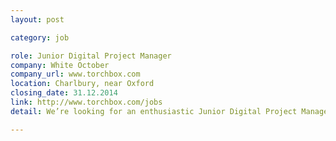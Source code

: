 ```yaml
---
layout: post

category: job

role: Junior Digital Project Manager
company: White October
company_url: www.torchbox.com
location: Charlbury, near Oxford
closing_date: 31.12.2014
link: http://www.torchbox.com/jobs
detail: We’re looking for an enthusiastic Junior Digital Project Manager. The lucky candidate will join our fantastic team working on some of the most exciting and rewarding digital projects in the industry with high profile clients including major charities and NGOs. 

---
```

